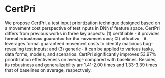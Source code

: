 # CertPri
We propose CertPri, a test input prioritization technique designed based on a movement cost perspective of test inputs in DNNs’ feature space. 
CertPri differs from previous works in three key aspects:
(1) certifiable - it provides formal robustness guarantee for the movement cost; 
(2) effective - it leverages formal guaranteed movement costs to identify malicious bug-revealing test inputs; and 
(3) generic - it can be applied to various tasks, data forms, models, and scenarios. 
CertPri significantly improves 53.97% prioritization effectiveness on average compared with baselines. 
Besides, its robustness and generalizability are 1.41-2.00 times and 1.33-3.39 times that of baselines on average, respectively.
